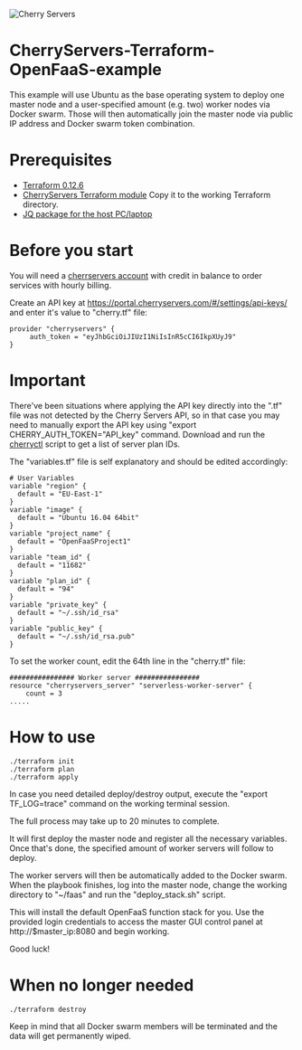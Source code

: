 ![Cherry Servers](https://www.serchen.com/images/thumbnails/large/54097.jpg) 
# CherryServers-Terraform-OpenFaaS-example
This example will use Ubuntu as the base operating system to deploy one master node and a user-specified amount (e.g. two) worker nodes via Docker swarm. Those will then automatically join the master node via public IP address and Docker swarm token combination. 
# Prerequisites
<ul>
  <li><a href="https://www.terraform.io/downloads.html" target="_blank">Terraform 0.12.6</a></li>
  <li><a href="http://downloads.cherryservers.com/other/terraform/" target="_blank">CherryServers Terraform module</a> Copy it to the working Terraform directory.</li>
  <li><a href="https://stedolan.github.io/jq/download/" target="_blank">JQ package for the host PC/laptop</a></li>
</ul>

# Before you start
You will need a <a href="https://portal.cherryservers.com" target="_blank">cherrservers account</a> with credit in balance to order services with hourly billing. 

Create an API key at <a href="https://portal.cherryservers.com/#/settings/api-keys/" target="_blank">https://portal.cherryservers.com/#/settings/api-keys/</a> and enter it's value to "cherry.tf" file:<br>
```
provider "cherryservers" { 
     auth_token = "eyJhbGciOiJIUzI1NiIsInR5cCI6IkpXUyJ9"
}
```
# Important

There've been situations where applying the API key directly into the ".tf" file was not detected by the Cherry Servers API, so in that case you may need to manually export the API key using "export CHERRY_AUTH_TOKEN="API_key" command. Download and run the <a href="https://github.com/cherryservers/cherryctl" target="_blank">cherryctl</a> script to get a list of server plan IDs.

The "variables.tf" file is self explanatory and should be edited accordingly:
```
# User Variables
variable "region" {
  default = "EU-East-1"
}
variable "image" {
  default = "Ubuntu 16.04 64bit"
}
variable "project_name" {
  default = "OpenFaaSProject1"
}
variable "team_id" {
  default = "11682"
}
variable "plan_id" {
  default = "94"
}
variable "private_key" {
  default = "~/.ssh/id_rsa"
}
variable "public_key" {
  default = "~/.ssh/id_rsa.pub"
}
```
To set the worker count, edit the 64th line in the "cherry.tf" file:
```
################ Worker server ################
resource "cherryservers_server" "serverless-worker-server" {
    count = 3
.....
```
# How to use
```
./terraform init
./terraform plan
./terraform apply
```
In case you need detailed deploy/destroy output, execute the "export TF_LOG=trace" command on the working terminal session.

The full process may take up to 20 minutes to complete.

It will first deploy the master node and register all the necessary variables. Once that's done, the specified amount of worker servers will follow to deploy.

The worker servers will then be automatically added to the Docker swarm. When the playbook finishes, log into the master node, change the working directory to "~/faas" and run the "deploy_stack.sh" script.

This will install the default OpenFaaS function stack for you. Use the provided login credentials to access the master GUI control panel at http://$master_ip:8080 and begin working.

Good luck!

# When no longer needed
```
./terraform destroy
```
Keep in mind that all Docker swarm members will be terminated and the data will get permanently wiped.
